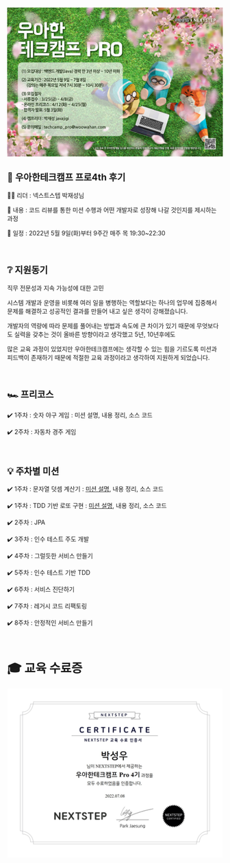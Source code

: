 ![woowa](file/29e56b30-b506-4224-b034-7944958e19c6.jpg)

## 🏫 우아한테크캠프 프로4th 후기

👨‍💼 리더 : 넥스트스텝 박재성님

📃 내용 : 코드 리뷰를 통한 미션 수행과 어떤 개발자로 성장해 나갈 것인지를 제시하는 과정

📆 일정 : 2022년 5월 9일(화)부터 9주간 매주 목 19:30~22:30

​

## ❔ 지원동기

직무 전문성과 지속 가능성에 대한 고민

시스템 개발과 운영을 비롯해 여러 일을 병행하는 역할보다는 하나의 업무에 집중해서 문제를 해결하고 성공적인 결과를 만들어 내고 싶은 생각이 강해졌습니다.

개발자의 역량에 따라 문제를 풀어내는 방법과 속도에 큰 차이가 있기 때문에 무엇보다도 실력을 갖추는 것이 올바른 방향이라고 생각했고 5년, 10년후에도 

많은 교육 과정이 있었지만 우아한테크캠프에는 생각할 수 있는 힘을 기르도록 미션과 피드백이 존재하기 때문에 적절한 교육 과정이라고 생각하여 지원하게 되었습니다.

​

## 🏎️ 프리코스

✔️ 1주차 : 숫자 야구 게임 : 미션 설명, 내용 정리, 소스 코드

✔️ 2주차 : 자동차 경주 게임

​

## 💡 주차별 미션

✔️ 1주차 : 문자열 덧셈 계산기 : [미션 설명](docs/STEP1_CALCULATOR.md), 내용 정리, 소스 코드 

✔️ 1주차 : TDD 기반 로또 구현 : [미션 설명](docs/STEP1_LOTTO.md), 내용 정리, 소스 코드

✔️ 2주차 : JPA

✔️ 3주차 : 인수 테스트 주도 개발

✔️ 4주차 : 그럴듯한 서비스 만들기

✔️ 5주차 : 인수 테스트 기반 TDD

✔️ 6주차 : 서비스 진단하기

✔️ 7주차 : 레거시 코드 리팩토링

✔️ 8주차 : 안정적인 서비스 만들기

​

# 🎓 교육 수료증

![woowa](file/90f15e16-5ecf-4b0d-a5aa-944bcb965aac.jpg)
